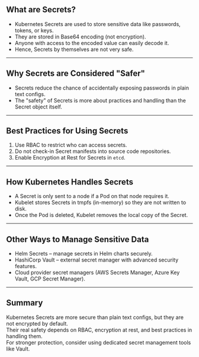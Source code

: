 
## What are Secrets?
- Kubernetes Secrets are used to store sensitive data like passwords, tokens, or keys.  
- They are stored in Base64 encoding (not encryption).  
- Anyone with access to the encoded value can easily decode it.  
- Hence, Secrets by themselves are not very safe.  

---

## Why Secrets are Considered "Safer"
- Secrets reduce the chance of accidentally exposing passwords in plain text configs.  
- The "safety" of Secrets is more about practices and handling than the Secret object itself.  

---

## Best Practices for Using Secrets
1. Use RBAC to restrict who can access secrets.  
2. Do not check-in Secret manifests into source code repositories.  
3. Enable Encryption at Rest for Secrets in `etcd`.  


---

## How Kubernetes Handles Secrets
- A Secret is only sent to a node if a Pod on that node requires it.  
- Kubelet stores Secrets in tmpfs (in-memory) so they are not written to disk.  
- Once the Pod is deleted, Kubelet removes the local copy of the Secret.  

---

## Other Ways to Manage Sensitive Data
- Helm Secrets – manage secrets in Helm charts securely.  
- HashiCorp Vault – external secret manager with advanced security features.  
- Cloud provider secret managers (AWS Secrets Manager, Azure Key Vault, GCP Secret Manager).  

---

## Summary
Kubernetes Secrets are more secure than plain text configs, but they are not encrypted by default.  
Their real safety depends on RBAC, encryption at rest, and best practices in handling them.  
For stronger protection, consider using dedicated secret management tools like Vault.
